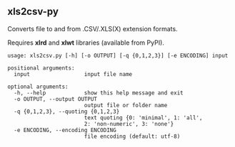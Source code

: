 xls2csv-py
---

Converts file to and from .CSV/.XLS(X) extension formats.

Requires **xlrd** and **xlwt** libraries (available from PyPI).

```
usage: xls2csv.py [-h] [-o OUTPUT] [-q {0,1,2,3}] [-e ENCODING] input

positional arguments:
  input                 input file name

optional arguments:
  -h, --help            show this help message and exit
  -o OUTPUT, --output OUTPUT
                        output file or folder name
  -q {0,1,2,3}, --quoting {0,1,2,3}
                        text quoting {0: 'minimal', 1: 'all',
                        2: 'non-numeric', 3: 'none'}
  -e ENCODING, --encoding ENCODING
                        file encoding (default: utf-8)
```
